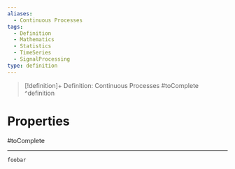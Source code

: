 ```yaml
---
aliases:
  - Continuous Processes
tags:
  - Definition
  - Mathematics
  - Statistics
  - TimeSeries
  - SignalProcessing
type: definition
---
```

> [!definition]+ Definition: Continuous Processes
> #toComplete
^definition

# Properties

#toComplete

---

```folder-overview
foobar
```
